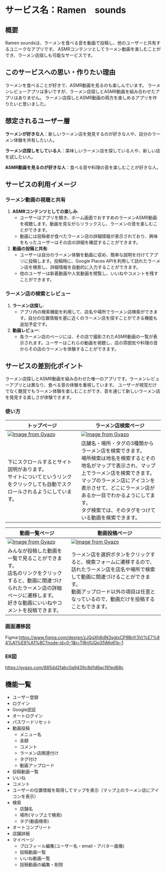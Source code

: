 # サービス名：Ramen　sounds

## 概要
Ramen soundsは、ラーメンを食べる音を動画で投稿し、他のユーザーと共有するユニークなアプリです。
ASMRコンテンツとしてラーメン動画を楽しむことができ、ラーメン店探しも可能なサービスです。

## このサービスへの思い・作りたい理由
ラーメンを食べることが好きで、ASMR動画を見るのも楽しんでいます。
ラーメンレビューアプリは多いですが、ラーメン店探しとASMR動画を組み合わせたアプリはありません。
ラーメン店探しとASMR動画の両方を楽しめるアプリを作りたいと思いました。

## 想定されるユーザー層
**ラーメンが好きな人**：新しいラーメン店を発見するのが好きな人や、自分のラーメン体験を共有したい人。

**ラーメン店探しをしている人**：美味しいラーメン店を探している人や、新しい店を試したい人。

**ASMR動画を見るのが好きな人**：食べる音や料理の音を楽しむことが好きな人。

## サービスの利用イメージ

### ラーメン動画の視聴と共有
1. **ASMRコンテンツとしての楽しみ**: 
   - ユーザーはアプリを開き、ホーム画面でおすすめのラーメンASMR動画を視聴します。動画を見ながらリラックスし、ラーメンの音を楽しむことができます。
   - 動画には投稿者が食べたラーメン店の詳細情報が表示されており、興味をもったユーザーはその店の詳細を確認することができます。
2. **動画の投稿と共有**: 
   - ユーザーは自分のラーメン体験を動画に収め、簡単な説明を付けてアプリに投稿します。投稿時に、Google Places APIを利用して訪れたラーメン店を検索し、詳細情報を自動的に入力することができます。
   - 他のユーザーは新着動画や人気動画を閲覧し、いいねやコメントを残すことができます。

### ラーメン店の検索とレビュー
1. **ラーメン店探し**:
   - アプリ内の検索機能を利用して、店名や場所でラーメン店検索ができます。自分の位置情報を基に近くのラーメン店を探すことができる機能も追加予定です。
2. **動画レビュー**:
   - 各ラーメン店のページには、その店で撮影されたASMR動画の一覧が表示されます。ユーザーはこれらの動画を視聴し、店の雰囲気や料理の音からその店のラーメンを体験することができます。

## サービスの差別化ポイント
ラーメン店探しとASMR動画を組み合わせた唯一のアプリです。ラーメンレビューアプリとは異なり、食べる音の体験を重視しています。
ユーザーが視覚だけでなく聴覚でもラーメン体験を楽しむことができ、音を通じて新しいラーメン店を発見する楽しさが体験できます。

### 使い方　
| トップページ | ラーメン店検索ページ |
| ---- | ---- |
|[![Image from Gyazo](https://i.gyazo.com/2426250b4f6c915d2a1f8f8470700c4f.gif)](https://gyazo.com/2426250b4f6c915d2a1f8f8470700c4f)| [![Image from Gyazo](https://i.gyazo.com/4e3c54429212e4ce8db839502e2646e4.gif)](https://gyazo.com/4e3c54429212e4ce8db839502e2646e4) |
| 下にスクロールするとサイト説明があります。<br>サイトについてというリンクをクリックしても自動でスクロールされるようにしています。<br> | 店舗名・場所・タグの3種類からラーメン店を検索できます。<br>場所検索は地名を検索するとその地名がマップで表示され、マップ上でラーメン店を検索できます。<br>マップのラーメン店にアイコンを表示させて、どこにラーメン店があるか一目でわかるようにしてます。<br>タグ検索では、そのタグをつけている動画を検索できます。|

| 動画一覧ページ | 動画投稿ページ |
| ---- | ---- |
| [![Image from Gyazo](https://i.gyazo.com/6732afcccdbc4fabecdc2b4311c0c974.gif)](https://gyazo.com/6732afcccdbc4fabecdc2b4311c0c974) | [![Image from Gyazo](https://i.gyazo.com/c29e1c74a39f62d1ed3d77073c761f39.gif)](https://gyazo.com/c29e1c74a39f62d1ed3d77073c761f39) |
| みんなが投稿した動画を一覧で見ることができます。<br>店名のリンクをクリックすると、動画に関連づけられたラーメン店の詳細ページに遷移します。<br>好きな動画にいいねやコメントを投稿できます。 | ラーメン店を選択ボタンをクリックすると、検索フォームに遷移するので、訪れたラーメン店を店名や場所で検索して動画に関連づけることができます。<br> 動画アップロード以外の項目は任意となっているので、動画だけを投稿することもできます。<br> |

### 画面遷移図
Figma:https://www.figma.com/design/zJQgXh6dN3sgtxCP9BnY3V/%E7%84%A1%E9%A1%8C?node-id=0-1&t=TlRn1UQq35jMo61p-1
### ER図
https://gyazo.com/885dd2fabc0a9439c8d1d6ac191ed88c

## 機能一覧
- ユーザー登録
- ログイン
- Google認証
- オートログイン
- パスワードリセット
- 動画投稿
  - メニュー名
  - 金額
  - コメント
  - ラーメン店関連付け
  - タグ付け
  - 動画アップロード
- 投稿動画一覧
- いいね
- コメント
- ユーザーの位置情報を取得してマップを表示（マップ上のラーメン店にアイコンを表示）
- 検索
  - 店舗名
  - 場所(マップ上で検索)
  - タグ(動画検索)
- オートコンプリート
- 店舗詳細
- マイページ
  - プロフィール編集(ユーザー名・email・アバター画像)
  - 投稿動画一覧
  - いいね動画一覧
  - 投稿動画の編集・削除
